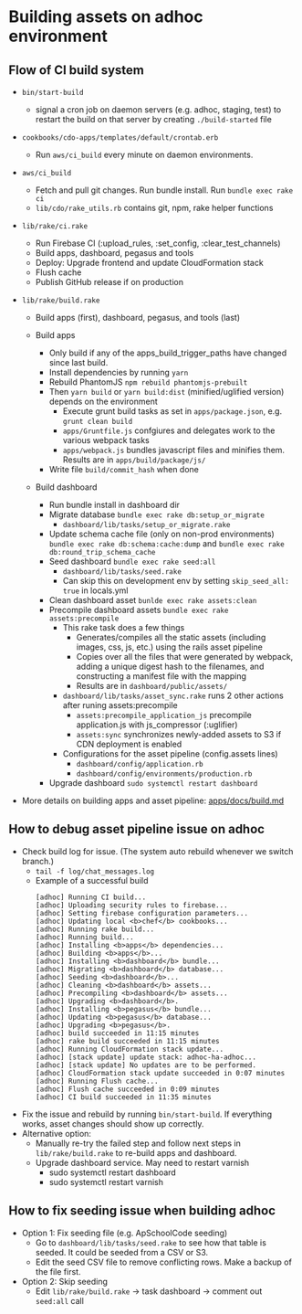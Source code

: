 # Building assets on adhoc environment
## Flow of CI build system
- `bin/start-build`
  - signal a cron job on daemon servers (e.g. adhoc, staging, test) to restart the build on that server by creating `./build-started` file

- `cookbooks/cdo-apps/templates/default/crontab.erb`
  - Run `aws/ci_build` every minute on daemon environments.

- `aws/ci_build`
  - Fetch and pull git changes. Run bundle install. Run `bundle exec rake ci`
  - `lib/cdo/rake_utils.rb` contains git, npm, rake helper functions

- `lib/rake/ci.rake`
  - Run Firebase CI (:upload_rules, :set_config, :clear_test_channels)
  - Build apps, dashboard, pegasus and tools
  - Deploy: Upgrade frontend and update CloudFormation stack
  - Flush cache
  - Publish GitHub release if on production

- `lib/rake/build.rake`
  - Build apps (first), dashboard, pegasus, and tools (last)

  - Build apps
    - Only build if any of the apps_build_trigger_paths have changed since last build.
    - Install dependencies by running `yarn`
    - Rebuild PhantomJS `npm rebuild phantomjs-prebuilt`
    - Then `yarn build` or `yarn build:dist` (minified/uglified version) depends on the environment
      - Execute grunt build tasks as set in `apps/package.json`, e.g. `grunt clean build`
      - `apps/Gruntfile.js` confgiures and delegates work to the various webpack tasks
      - `apps/webpack.js` bundles javascript files and minifies them. Results are in `apps/build/package/js/`
    - Write file `build/commit_hash` when done

  - Build dashboard
    - Run bundle install in dashboard dir
    - Migrate database `bundle exec rake db:setup_or_migrate`
      - `dashboard/lib/tasks/setup_or_migrate.rake`
    - Update schema cache file (only on non-prod environments) `bundle exec rake db:schema:cache:dump` and `bundle exec rake db:round_trip_schema_cache`
    - Seed dashboard `bundle exec rake seed:all`
      - `dashboard/lib/tasks/seed.rake`
      - Can skip this on development env by setting `skip_seed_all: true` in locals.yml
    - Clean dashboard asset `bunlde exec rake assets:clean`
    - Precompile dashboard assets `bundle exec rake assets:precompile`
      - This rake task does a few things
        - Generates/compiles all the static assets (including images, css, js, etc.) using the rails asset pipeline
        - Copies over all the files that were generated by webpack, adding a unique digest hash to the filenames, and constructing a manifest file with the mapping
        - Results are in `dashboard/public/assets/`
      - `dashboard/lib/tasks/asset_sync.rake` runs 2 other actions after runing assets:precompile
        - `assets:precompile_application_js` precompile application.js with js_compressor (:uglifier)
        - `assets:sync` synchronizes newly-added assets to S3 if CDN deployment is enabled
      - Configurations for the asset pipeline (config.assets lines)
        - `dashboard/config/application.rb`
        - `dashboard/config/environments/production.rb`
    - Upgrade dashboard `sudo systemctl restart dashboard`

- More details on building apps and asset pipeline: [apps/docs/build.md](https://github.com/code-dot-org/code-dot-org/blob/staging/apps/docs/build.md)

## How to debug asset pipeline issue on adhoc
- Check build log for issue. (The system auto rebuild whenever we switch branch.)
  - `tail -f log/chat_messages.log`
  - Example of a successful build
    ```
    [adhoc] Running CI build...
    [adhoc] Uploading security rules to firebase...
    [adhoc] Setting firebase configuration parameters...
    [adhoc] Updating local <b>chef</b> cookbooks...
    [adhoc] Running rake build...
    [adhoc] Running build...
    [adhoc] Installing <b>apps</b> dependencies...
    [adhoc] Building <b>apps</b>...
    [adhoc] Installing <b>dashboard</b> bundle...
    [adhoc] Migrating <b>dashboard</b> database...
    [adhoc] Seeding <b>dashboard</b>...
    [adhoc] Cleaning <b>dashboard</b> assets...
    [adhoc] Precompiling <b>dashboard</b> assets...
    [adhoc] Upgrading <b>dashboard</b>.
    [adhoc] Installing <b>pegasus</b> bundle...
    [adhoc] Updating <b>pegasus</b> database...
    [adhoc] Upgrading <b>pegasus</b>.
    [adhoc] build succeeded in 11:15 minutes
    [adhoc] rake build succeeded in 11:15 minutes
    [adhoc] Running CloudFormation stack update...
    [adhoc] [stack update] update stack: adhoc-ha-adhoc...
    [adhoc] [stack update] No updates are to be performed.
    [adhoc] CloudFormation stack update succeeded in 0:07 minutes
    [adhoc] Running Flush cache...
    [adhoc] Flush cache succeeded in 0:09 minutes
    [adhoc] CI build succeeded in 11:35 minutes
    ```
- Fix the issue and rebuild by running `bin/start-build`. If everything works, asset changes should show up correctly.
- Alternative option:
  - Manually re-try the failed step and follow next steps in `lib/rake/build.rake` to re-build apps and dashboard.
  - Upgrade dashboard service. May need to restart varnish
    - sudo systemctl restart dashboard
    - sudo systemctl restart varnish

## How to fix seeding issue when building adhoc
- Option 1: Fix seeding file  (e.g. ApSchoolCode seeding)
  - Go to `dashboard/lib/tasks/seed.rake` to see how that table is seeded. It could be seeded from a CSV or S3.
  - Edit the seed CSV file to remove conflicting rows. Make a backup of the file first.
- Option 2: Skip seeding
  - Edit `lib/rake/build.rake` -> task dashboard -> comment out `seed:all` call
